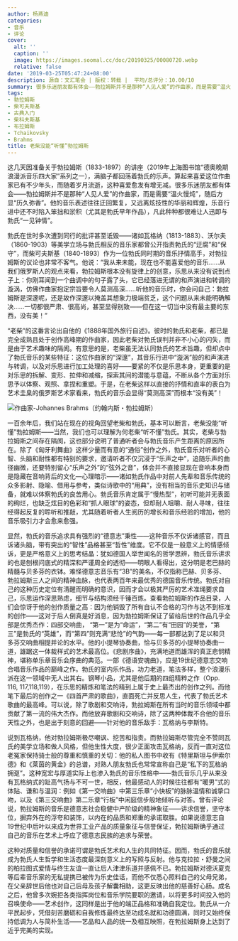 ```yaml
---
author: 杨燕迪
categories:
- 音乐
- 评论
cover:
  alt: ''
  caption: ''
  image: https://images.soomal.cc/doc/20190325/00080720.webp
  relative: false
date: '2019-03-25T05:47:24+08:00'
description: 源自：文汇笔会 | 版权：转载 |  平均/总评分：10.00/10
summary: 很多乐迷朋友都有体会――勃拉姆斯并不是那种“人见人爱”的作曲家，而是需要“温火慢炖”，随后方显“历久弥香”。他的音乐表述往往迂回繁复，又远离炫技性的华丽和辉煌，乐音行进中还不时陷入笨拙和淤积（尤其是勃氏早年作品），凡此种种都很难让人迅即与勃氏“一见钟情”……
tags:
- 勃拉姆斯
- 柴可夫斯基
- 古典入门
- 柴科夫斯基
- 布拉姆斯
- Tchaikovsky
- Brahms
title: 老柴没能“听懂”勃拉姆斯
---
```


这几天因准备关于勃拉姆斯（1833-1897）的讲座（2019年上海图书馆“德奥晚期浪漫派音乐四大家”系列之一），满脑子都回荡着勃氏的乐声。算起来喜爱这位作曲家已有不少年头，而随着岁月流逝，这种喜爱愈发有增无减。很多乐迷朋友都有体会――勃拉姆斯并不是那种“人见人爱”的作曲家，而是需要“温火慢炖”，随后方显“历久弥香”。他的音乐表述往往迂回繁复，又远离炫技性的华丽和辉煌，乐音行进中还不时陷入笨拙和淤积（尤其是勃氏早年作品），凡此种种都很难让人迅即与勃氏“一见钟情”。

勃氏在世时多次遭到同行的批评甚至诋毁――诸如瓦格纳（1813-1883）、沃尔夫（1860-1903）等美学立场与勃氏相反的音乐家都曾公开指责勃氏的“迂腐”和“保守”，而柴可夫斯基（1840-1893）作为一位勃氏同时期的音乐抒情高手，对勃拉姆斯的议论也非常不客气。他说：“我从来未能，现在也不能喜爱他的音乐……从我们俄罗斯人的观点来看，勃拉姆斯根本没有旋律上的创意，乐思从来没有说到点子上：你刚耳闻到一个曲调中的句子露了头，它已经落进无谓的和声演进和转调的漩涡，仿佛作曲家抱定宗旨要令人莫测高深……听他的音乐时，你会问自己：勃拉姆斯是深邃呢，还是故作深邃以掩盖其想象力极端贫乏，这个问题从来未能明确解决……一切都很严肃、很高尚，甚至显得别致――但在这一切当中没有最主要的东西，没有美！”

“老柴”的这番言论出自他的《1888年国外旅行自述》。彼时的勃氏和老柴，都已是完全成熟且处于创作高峰期的作曲家，因此老柴对勃氏误判并非不小心的闪失，而是由于艺术趣味的隔阂。有意思的是，老柴虽无法认同勃氏的艺术旨趣，但却点中了勃氏音乐的某些特征：这位作曲家的“深邃”，其音乐行进中“漩涡”般的和声演进与转调，以及对乐思进行加工处理的喜好――要紧的不仅是乐思本身，更重要的是对乐思的拆解、变形、拉伸和减缩，探索其间的潜能与意蕴，不断从各个方面对乐思予以体察、观照、拿捏和重塑。于是，在老柴这样以直接的抒情和直率的表白为艺术圭臬的俄罗斯艺术家看来，勃氏的音乐会显得“莫测高深”而根本“没有美”！

![作曲家-Johannes Brahms（约翰内斯・勃拉姆斯）](https://images.soomal.cc/doc/20190325/00080719.webp)





一百余年后，我们站在现在的视角回望老柴和勃氏，基本可以断言，老柴没能“听懂”勃拉姆斯――当然，我们也可以理解为何老柴“听不懂”勃氏。其实，老柴与勃拉姆斯之间存在隔阂，这也部分说明了普通听者会与勃氏音乐产生距离的原因所在。除了《匈牙利舞曲》这样少量而有意的“通俗”创作之外，勃氏音乐对听者的心智、头脑和耐性都有特别的要求，邀请听者不仅沉浸于“乐声之中”，追随乐声的曲径幽微，还要特别留心“乐声之外”的“弦外之音”，体会并不直接显现在音响本身而是隐藏在音响背后的文化―心理暗示――诸如勃氏作品中对前人先辈和音乐传统的众多影射、隐喻、借用与参考，类似诗歌中的“用典”，没有相当的音乐史知识与储备，就难以体察勃氏的良苦用心。勃氏音乐肯定属于“慢热型”，初听可能并无表面的绚烂，也缺乏炫目的色彩和“抓人眼球”的姿态，但却耐人咀嚼、耐人寻味，往往经得起反复的聆听和推敲，尤其随着听者人生阅历的增长和音乐经验的增加，他的音乐吸引力才会愈来愈强。

显然，勃氏的音乐追求具有强烈的“德意志”秉性――这种音乐不仅诉诸感官，而且诉诸头脑，带有突出的“智性”品格甚至“哲性”维度。它不仅是一般意义上的情感倾诉，更是严格意义上的思考结晶：犹如德国人举世闻名的哲学思辨，勃氏音乐讲求的也是刨根问底式的精深和严谨周全的透彻――明眼人看得出，这分明是老巴赫的精髓与贝多芬的衣钵。难怪德意志音乐有“3B”的美名，不仅指称巴赫、贝多芬、勃拉姆斯三人之间的精神血脉，也代表两百年来最优秀的德国音乐传统。勃氏对自己的这种历史定位有清醒而明确的意识，因而才会以极其严厉的艺术准绳要求自己，乐思运作深思熟虑，细节与结构须经千锤百炼。查看勃拉姆斯的作品目录，人们会惊讶于他的创作质量之高：因为他销毁了所有自认不合格的习作与达不到标准的创作――这对于后人倒真是好消息，因为勃拉姆斯保证了留给后世的作品几乎全部是优秀杰作：四部交响曲， “第一”是为“命运”，“第二”有“田园”的美誉，“第三”是勃氏的“英雄”，而“第四”则充满“悲怆”的气韵――每一部都达到了足以和贝多芬交响曲相提并论的水平。他的小提琴协奏曲，恰与贝多芬的小提琴协奏曲一道，雄踞这一体裁样式的艺术最高位。《悲剧序曲》，充满地道而雄浑的真正悲悯精神，堪称单乐章音乐会序曲的典范。一部《德语安魂曲》，应是19世纪德意志交响合唱音乐作品的巅峰之作。勃氏的室内乐作品，功力老道，笔法多样，整个浪漫乐派在这一领域中无人出其右。钢琴小品，尤其是他后期的四组精粹之作（Opp. 116, 117,118,119），在乐思的精炼和笔法的精到上属于史上最杰出的创作之列。而他笔下最后的创作之一《四首严肃的歌曲》，直面死亡并反思人生，代表了勃氏艺术歌曲的最高峰。可以说，除了歌剧和交响诗，勃拉姆斯在所有当时的音乐领域中都贡献了第一流的伟大杰作。而他放弃歌剧和交响诗，除了这两种体裁不合他的音乐天性之外，也是出于刻意的回避――针对他的音乐敌手：瓦格纳与李斯特。

说到瓦格纳，他对勃拉姆斯极尽嘲讽、挖苦和指责。而勃拉姆斯尽管完全不赞同瓦氏的美学立场和做人风格，但他生性大度，很少正面攻击瓦格纳，反而一直对这位老冤家保持骑士般的尊重和慎重的关切：他的私人图书中收有《特里斯坦与伊索尔德》和《莱茵的黄金》的总谱，对熟人朋友勃氏也常常宣称自己是“私下的瓦格纳拥趸”。这种宽宏与厚道实际上也渗入勃氏的音乐性格中――勃氏音乐几乎从来没有瓦格纳式的趾高气扬与不可一世，相反，他最感动人的时候往往都有“暖男”式的体贴、谦和与温润：例如《第一交响曲》中第三乐章“小快板”的脉脉温情和诚挚口吻，以及《第三交响曲》第二乐章“行板”中闲庭信步般地倾听与对答。曾有评论说，勃拉姆斯的音乐是德意志社会稳健中产阶级的精神象征――讲求信誉，坚守本位，摒弃外在的浮夸和装饰，以内在的品质和郑重的承诺取胜。如果说德意志自19世纪中后叶以来成为世界工业产品的质量象征与信誉保证，勃拉姆斯确乎通过自己的音乐在艺术上呼应了德意志民族的追求与荣誉。

这种对质量和信誉的承诺可谓是勃氏艺术和人生的共同特征。因而，勃氏的音乐就成为勃氏人生哲学和生活态度最深刻意义上的写照与反射。他与克拉拉・舒曼之间的柏拉图式爱情与终生友谊一直让后人津津乐道并感佩不已。勃拉姆斯对德沃夏克等后辈音乐家的无私提携已被传为乐史佳话，而他不仅悉心照料自己的父母兄弟，在父亲辞世后他也对自己后母及孩子解囊相助，这更反映出他的慈善好心肠。成名之后，他曾多次婉拒各类指挥岗位和音乐学院要职的邀请，以将更多时间投入他的召唤使命――艺术创作，这同样是出于他的端正品格和准确自我定位。勃氏从一介平民起步，凭借刻苦磨砺和自我修炼最终达至功成名就和功德圆满，同时又始终保持低调为人与简朴生活――艺品和人品的统一及相互映照，在勃拉姆斯身上达到了近乎完美的实现。